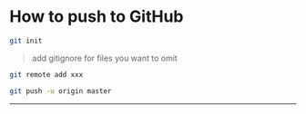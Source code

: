 # How to push to GitHub

```sh
git init
```

> add gitignore for files you want to omit


```sh
git remote add xxx
```

```sh
git push -u origin master
```
---